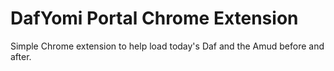 # DafYomi Portal Chrome Extension

Simple Chrome extension to help load today's Daf and the Amud before and after.

